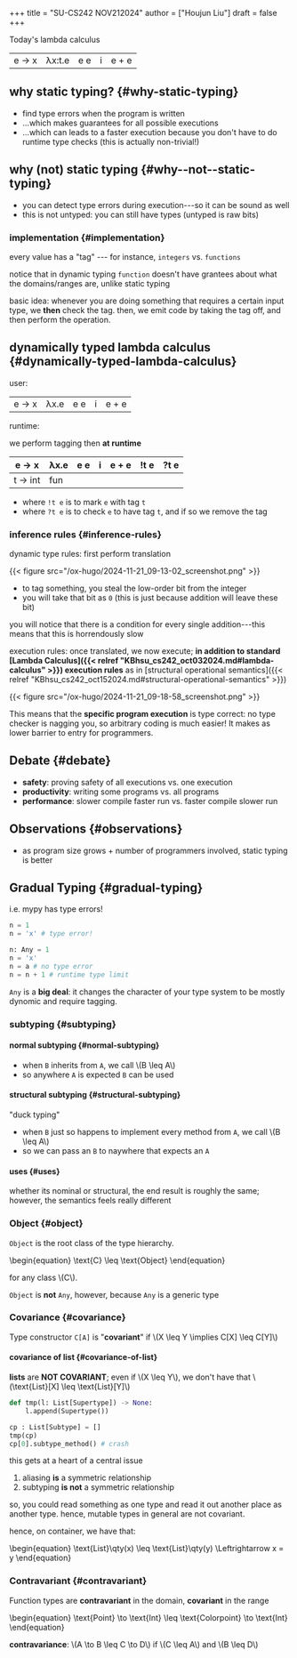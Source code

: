 +++
title = "SU-CS242 NOV212024"
author = ["Houjun Liu"]
draft = false
+++

Today's lambda calculus

|       |        |     |   |       |
|-------|--------|-----|---|-------|
| e → x | λx:t.e | e e | i | e + e |


## why static typing? {#why-static-typing}

-   find type errors when the program is written
-   ...which makes guarantees for all possible executions
-   ...which can leads to a faster execution because you don't have to do runtime type checks (this is actually non-trivial!)


## why (not) static typing {#why--not--static-typing}

-   you can detect type errors during execution---so it can be sound as well
-   this is not untyped: you can still have types (untyped is raw bits)


### implementation {#implementation}

every value has a "tag" --- for instance, `integers` vs. `functions`

notice that in dynamic typing `function` doesn't have grantees about what the domains/ranges are, unlike static typing

basic idea: whenever you are doing something that requires a certain input type, we **then** check the tag. then, we emit code by taking the tag off, and then perform the operation.


## dynamically typed lambda calculus {#dynamically-typed-lambda-calculus}

user:

|       |      |     |   |       |
|-------|------|-----|---|-------|
| e → x | λx.e | e e | i | e + e |

runtime:

we perform tagging then **at runtime**

| e → x   | λx.e | e e | i | e + e | !t e | ?t e |
|---------|------|-----|---|-------|------|------|
| t → int | fun  |

-   where `!t e` is to mark `e` with tag `t`
-   where `?t e` is to check `e` to have tag `t`, and if so we remove the tag


### inference rules {#inference-rules}

dynamic type rules: first perform translation

{{< figure src="/ox-hugo/2024-11-21_09-13-02_screenshot.png" >}}

-   to tag something, you steal the low-order bit from the integer
-   you will take that bit as `0` (this is just because addition will leave these bit)

you will notice that there is a condition for every single addition---this means that this is horrendously slow

execution rules: once translated, we now execute; **in addition to standard [Lambda Calculus]({{< relref "KBhsu_cs242_oct032024.md#lambda-calculus" >}}) execution rules** as in [structural operational semantics]({{< relref "KBhsu_cs242_oct152024.md#structural-operational-semantics" >}})

{{< figure src="/ox-hugo/2024-11-21_09-18-58_screenshot.png" >}}

This means that the **specific program execution** is type correct: no type checker is nagging you, so arbitrary coding is much easier! It makes as lower barrier to entry for programmers.


## Debate {#debate}

-   **safety**: proving safety of all executions vs. one execution
-   **productivity**: writing some programs vs. all programs
-   **performance**: slower compile faster run vs. faster compile slower run


## Observations {#observations}

-   as program size grows + number of programmers involved, static typing is better


## Gradual Typing {#gradual-typing}

i.e. mypy has type errors!

```python
n = 1
n = 'x' # type error!
```

```python
n: Any = 1
n = 'x'
n = a # no type error
n = n + 1 # runtime type limit
```

`Any` is a **big deal**: it changes the character of your type system to be mostly dynomic and require tagging.


### subtyping {#subtyping}


#### normal subtyping {#normal-subtyping}

-   when `B` inherits from `A`, we call \\(B \leq A\\)
-   so anywhere `A` is expected `B` can be used


#### structural subtyping {#structural-subtyping}

"duck typing"

-   when `B` just so happens to implement every method from `A`, we call \\(B \leq A\\)
-   so we can pass an `B` to naywhere that expects an `A`


#### uses {#uses}

whether its nominal or structural, the end result is roughly the same; however, the semantics feels really different


### Object {#object}

`Object` is the root class of the type hierarchy.

\begin{equation}
\text{C} \leq \text{Object}
\end{equation}

for any class \\(C\\).

`Object` is **not** `Any`, however, because `Any` is a generic type


### Covariance {#covariance}

Type constructor `C[A]` is "**covariant**" if \\(X \leq Y \implies C[X] \leq C[Y]\\)


#### covariance of list {#covariance-of-list}

**lists** are **NOT COVARIANT**; even if \\(X \leq Y\\), we don't have that \\(\text{List}[X] \leq \text{List}[Y]\\)

```python
def tmp(l: List[Supertype]) -> None:
    l.append(Supertype())

cp : List[Subtype] = []
tmp(cp)
cp[0].subtype_method() # crash
```

this gets at a heart of a central issue

1.  aliasing **is** a symmetric relationship
2.  subtyping **is not** a symmetric relationship

so, you could read something as one type and read it out another place as another type. hence, mutable types in general are not covariant.

hence, on container, we have that:

\begin{equation}
\text{List}\qty(x) \leq \text{List}\qty(y) \Leftrightarrow x = y
\end{equation}


### Contravariant {#contravariant}

Function types are **contravariant** in the domain, **covariant** in the range

\begin{equation}
\text{Point} \to \text{Int} \leq \text{Colorpoint} \to  \text{Int}
\end{equation}

**contravariance**: \\(A \to B \leq C \to D\\) if \\(C \leq A\\) and \\(B \leq D\\)
